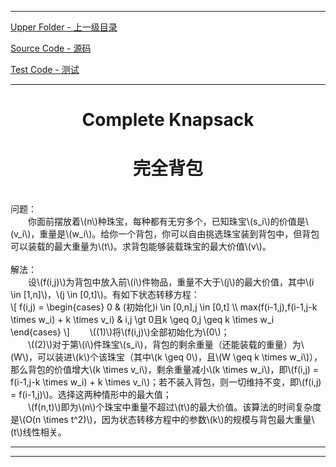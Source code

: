 <script type="text/javascript" async src="//cdn.bootcss.com/mathjax/2.7.0/MathJax.js?config=TeX-AMS-MML_HTMLorMML"></script>
<script type="text/javascript" async src="https://cdnjs.cloudflare.com/ajax/libs/mathjax/2.7.1/MathJax.js?config=TeX-MML-AM_CHTML"></script>


--------
[Upper Folder - 上一级目录](../../)

[Source Code - 源码](https://github.com/zhaochenyou/Way-to-Algorithm/blob/master/src/DynamicProgramming/KnapsackDP/CompleteKnapsack.hpp)

[Test Code - 测试](https://github.com/zhaochenyou/Way-to-Algorithm/blob/master/src/DynamicProgramming/KnapsackDP/CompleteKnapsack.cpp)


--------

<div>
<h1 align="center">Complete Knapsack</h1>
<h1 align="center">完全背包</h1>
<br>
问题： <br>
&emsp;&emsp;你面前摆放着\(n\)种珠宝，每种都有无穷多个，已知珠宝\(s_i\)的价值是\(v_i\)，重量是\(w_i\)。给你一个背包，你可以自由挑选珠宝装到背包中，但背包可以装载的最大重量为\(t\)。求背包能够装载珠宝的最大价值\(v\)。 <br>
<br>
解法： <br>
&emsp;&emsp;设\(f(i,j)\)为背包中放入前\(i\)件物品，重量不大于\(j\)的最大价值，其中\(i \in [1,n]\)，\(j \in [0,t]\)。有如下状态转移方程： <br>
\[
f(i,j) =
\begin{cases}
0 & (初始化)i \in [0,n],j \in [0,t] \\
max(f(i-1,j),f(i-1,j-k \times w_i) + k \times v_i) & i,j \gt 0且k \geq 0,j \geq k \times w_i
\end{cases}
\]
&emsp;&emsp;\((1)\)将\(f(i,j)\)全部初始化为\(0\)； <br>
&emsp;&emsp;\((2)\)对于第\(i\)件珠宝\(s_i\)，背包的剩余重量（还能装载的重量）为\(W\)，可以装进\(k\)个该珠宝（其中\(k \geq 0\)，且\(W \geq k \times w_i\)），那么背包的价值增大\(k \times v_i\)，剩余重量减小\(k \times w_i\)，即\(f(i,j) = f(i-1,j-k \times w_i) + k \times v_i\)；若不装入背包，则一切维持不变，即\(f(i,j) = f(i-1,j)\)。选择这两种情形中的最大值； <br>
&emsp;&emsp;\(f(n,t)\)即为\(n\)个珠宝中重量不超过\(t\)的最大价值。该算法的时间复杂度是\(O(n \times t^2)\)，因为状态转移方程中的参数\(k\)的规模与背包最大重量\(t\)线性相关。 <br>
</div>


--------
--------
